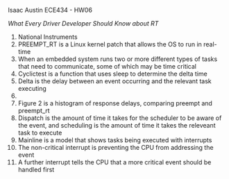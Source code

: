 Isaac Austin
ECE434 - HW06

*What Every Driver Developer Should Know about RT*
1) National Instruments
2) PREEMPT_RT is a Linux kernel patch that allows the OS to run in real-time 
3) When an embedded system runs two or more different types of tasks that need to communicate, some of which may be time critical
4) Cyclictest is a function that uses sleep to determine the delta time
5) Delta is the delay between an event occurring and the relevant task executing
6) 
7) Figure 2 is a histogram of response delays, comparing preempt and preempt_rt
8) Dispatch is the amount of time it takes for the scheduler to be aware of the event, and scheduling is the amount of time it takes the releveant task to execute
9) Mainline is a model that shows tasks being executed with interrupts 
10) The non-critical interrupt is preventing the CPU from addressing the event
11) A further interrupt tells the CPU that a more critical event should be handled first
